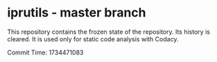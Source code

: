 # iprutils - master branch

This repository contains the frozen state of the repository.
Its history is cleared. It is used only for static code
analysis with Codacy.

Commit Time: 1734471083